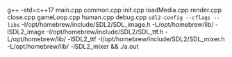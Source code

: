 g++ -std=c++17 main.cpp common.cpp init.cpp loadMedia.cpp render.cpp close.cpp gameLoop.cpp human.cpp debug.cpp `sdl2-config --cflags --libs` -I/opt/homebrew/include/SDL2/SDL_image.h -L/opt/homebrew/lib/ -lSDL2_image -I/opt/homebrew/include/SDL2/SDL_ttf.h -L/opt/homebrew/lib/ -lSDL2_ttf -I/opt/homebrew/include/SDL2/SDL_mixer.h -L/opt/homebrew/lib/ -lSDL2_mixer  && ./a.out